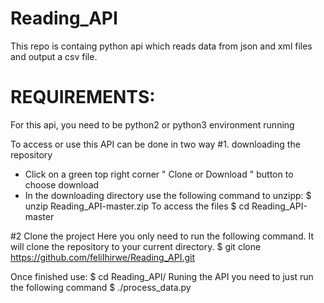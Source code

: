 # Reading_API
This repo is containg python api which reads data from json and xml files and output a csv file.
# REQUIREMENTS:
For this api, you need to be python2 or python3 environment running

To access or use this API can be done in two way
#1. downloading the repository 
- Click on a green top right corner " Clone or Download " button to choose download 
- In the downloading directory use the following command to unzipp: 
$ unzip Reading_API-master.zip 
To access the files 
$ cd Reading_API-master

#2 Clone the project
Here you only need to run the following command. It will clone the repository to your current directory.
$ git clone https://github.com/feliIhirwe/Reading_API.git

Once finished use:
$ cd Reading_API/
Runing the API you need to just run the following command
$ ./process_data.py

